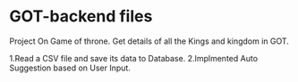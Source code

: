 # GOT-backend files

Project On Game of throne.
Get details of all the Kings and kingdom in GOT.

1.Read a CSV file and save its data to Database.
2.Implmented Auto Suggestion based on User Input.

